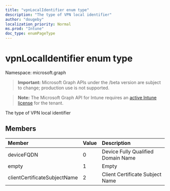 ```yaml
---
title: "vpnLocalIdentifier enum type"
description: "The type of VPN local identifier"
author: "dougeby"
localization_priority: Normal
ms.prod: "Intune"
doc_type: enumPageType
---
```


# vpnLocalIdentifier enum type

Namespace: microsoft.graph

> **Important:** Microsoft Graph APIs under the /beta version are subject to change; production use is not supported.

> **Note:** The Microsoft Graph API for Intune requires an [active Intune license](https://go.microsoft.com/fwlink/?linkid=839381) for the tenant.

The type of VPN local identifier

## Members
|Member|Value|Description|
|:---|:---|:---|
|deviceFQDN|0|Device Fully Qualified Domain Name|
|empty|1|Empty|
|clientCertificateSubjectName|2|Client Certificate Subject Name|




